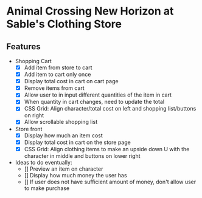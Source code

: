# Animal Crossing New Horizon at Sable's Clothing Store

## Features

- Shopping Cart
    - [X] Add item from store to cart
    - [X] Add item to cart only once
    - [X] Display total cost in cart on cart page
    - [X] Remove items from cart
    - [X] Allow user to in input different quantities of the item in cart
    - [X] When quantity in cart changes, need to update the total 
    - [X] CSS Grid: Align character/total cost on left and shopping list/buttons on right 
    - [X] Allow scrollable shopping list
- Store front
    - [X] Display how much an item cost
    - [X] Display total cost in cart on the store page
    - [X] CSS Grid: Align clothing items to make an upside down U with the character in middle and buttons on lower right

- Ideas to do eventually:
    - [] Preview an item on character
    - [] Display how much money the user has
    - [] If user does not have sufficient amount of money, don't allow user to make purchase


